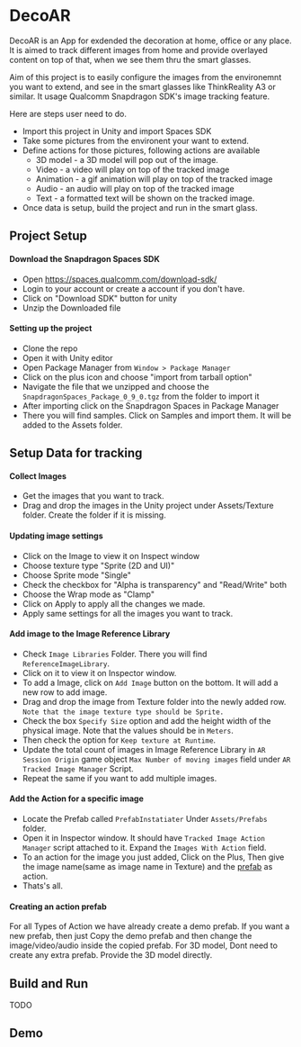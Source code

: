 # DecoAR

DecoAR is an App for exdended the decoration at home, office or any place. It is aimed to track different images from home and provide overlayed content on top of that, when we see them thru the smart glasses.  

Aim of this project is to easily configure the images from the environemnt you want to extend, and see in the smart glasses like ThinkReality A3 or similar. It usage Qualcomm Snapdragon SDK's image tracking feature.   

Here are steps user need to do. 

- Import this project in Unity and import Spaces SDK  
- Take some pictures from the environent your want to extend. 
- Define actions for those pictures, following actions are available
  -  3D model - a 3D model will pop out of the image. 
  -  Video - a video will play on top of the tracked image
  -  Animation - a gif animation will play on top of the tracked image
  -  Audio - an audio will play on top of the tracked image
  -  Text - a formatted text will be shown on the tracked image.
- Once data is setup, build the project and run in the smart glass. 



## Project Setup

#### Download the Snapdragon Spaces SDK
- Open https://spaces.qualcomm.com/download-sdk/
- Login to your account or create a account if you don't have.
- Click on "Download SDK" button for unity
- Unzip the Downloaded file

#### Setting up the project
- Clone the repo
- Open it with Unity editor
- Open Package Manager from `Window > Package Manager`
- Click on the plus icon and choose "import from tarball option"
- Navigate the file that we unzipped and choose the `SnapdragonSpaces_Package_0_9_0.tgz` from the folder to import it
- After importing click on the Snapdragon Spaces in Package Manager
- There you will find samples. Click on Samples and import them. It will be added to the Assets folder.



## Setup Data for tracking

#### Collect Images
- Get the images that you want to track.
- Drag and drop the images in the Unity project under Assets/Texture folder. Create the folder if it is missing.

#### Updating image settings
- Click on the Image to view it on Inspect window
- Choose texture type "Sprite (2D and UI)"
- Choose Sprite mode "Single"
- Check the checkbox for "Alpha is transparency" and "Read/Write" both
- Choose the Wrap mode as "Clamp"
- Click on Apply to apply all the changes we made.
- Apply same settings for all the images you want to track.

#### Add image to the Image Reference Library
- Check `Image Libraries` Folder. There you will find `ReferenceImageLibrary`.
- Click on it to view it on Inspector window.
- To add a Image, click on `Add Image` button on the bottom. It will add a new row to add image.
- Drag and drop the image from Texture folder into the newly added row. `Note that the image texture type should be Sprite.`
- Check the box `Specify Size` option and add the height width of the physical image. Note that the values should be in `Meters`.
- Then check the option for `Keep texture at Runtime`.
- Update the total count of images in Image Reference Library in `AR Session Origin` game object `Max Number of moving images` field under `AR Tracked Image Manager` Script.
- Repeat the same if you want to add multiple images.

#### Add the Action for a specific image
- Locate the Prefab called `PrefabInstatiater` Under `Assets/Prefabs` folder.
- Open it in Inspector window. It should have `Tracked Image Action Manager` script attached to it. Expand the `Images With Action` field.
- To an action for the image you just added, Click on the Plus, Then give the image name(same as image name in Texture) and the [prefab](#creating-an-action-prefab) as action.
- Thats's all.

#### Creating an action prefab
For all Types of Action we have already create a demo prefab.
If you want a new prefab, then just Copy the demo prefab and then change the image/video/audio inside the copied prefab.
For 3D model, Dont need to create any extra prefab. Provide the 3D model directly.

## Build and Run
TODO

## Demo 
